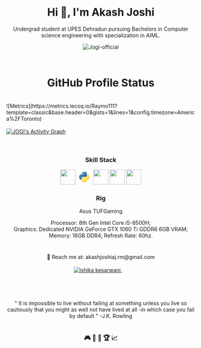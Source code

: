 <h1 align="center">Hi 👋, I'm Akash Joshi</h1>
<p align="center"> Undergrad student at UPES Dehradun pursuing Bachelors in Computer science engineering with  specialization in AIML.</p>

<p align="center"><img src="https://github-readme-streak-stats.herokuapp.com/?user=Jogi-official&theme=algolia" alt="Jogi-official" /></p>


<br>

<h1 align = "center"> GitHub Profile Status </h1>
  <br/>
 ![Metrics](https://metrics.lecoq.io/Raymo111?template=classic&base.header=0&gists=1&lines=1&config.timezone=America%2FToronto)

  <br/>
  <br>
   <a href="https://github.com/Jog-official"><img alt="JOGI's Activity Graph" src="https://activity-graph.herokuapp.com/graph?username=Jogi-official&custom_title=JOGI's%20Contribution%20Graph&theme=react-dark" /></a>
  <br/>
<br>
 <br>
<h3 align="center">Skill Stack</h3>


<p align = "center">
<img height="40" width="40" src="https://images.vexels.com/media/users/3/166401/isolated/preview/b82aa7ac3f736dd78570dd3fa3fa9e24-java-programming-language-icon-by-vexels.png">
<img height="40" width="40" src="https://raw.githubusercontent.com/github/explore/80688e429a7d4ef2fca1e82350fe8e3517d3494d/topics/python/python.png">
<img height="40" width="40" src="https://www.naveedashfaq.me/img/c++.png">
<img height="40" width="40" src="https://cdn.iconscout.com/icon/free/png-512/c-programming-569564.png">
<img height="40" width="40" src="https://cdn-icons-png.flaticon.com/512/603/603201.png">
</p>

<h3 align="center">Rig</h3>

<p align="center">
Asus TUFGaming<br>

</p>
<p align="center">
Processor: 8th Gen Intel Core i5-8500H;<br>
Graphics: Dedicated NVIDIA GeForce GTX 1060 Ti GDDR6 6GB VRAM;<br>
Memory: 16GB DDR4; 
  Refresh Rate: 60hz.<br>

<h1></h1>
</p>
<p align="center">
📧 Reach me at: akashjoshiaj.rm@gmail.com
<br>
<br>
<a href="https://www.linkedin.com/in/akash-joshi-906228193/" target="blank"><img align="center" src="https://img.shields.io/badge/LinkedIn-blue?logo=linkedin&logoColor=white&style=for-the-badge" alt="ishika kesarwani" height="20" width=auto />
</a>&nbsp;&nbsp;&nbsp;&nbsp;
</p>
<h1></h1>
<br>
<p align="center">" It is impossible to live without failing at something unless you live so cautiously that you might as well not have lived at all -in which case you fail by default " -J.K. Rowling </p>
<h1></h1>
<h3 align="center" >🎮 🌟  🍟  🏆  📈 </h3>

